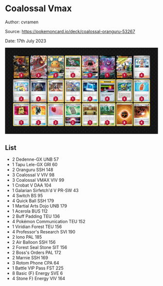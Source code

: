 # Coalossal Vmax

Author: cvramen

Source: <https://pokemoncard.io/deck/coalossal-oranguru-53267>

Date: 17th July 2023

![decklist](../../images/PAL/Coalossal%20Vmax/2-%20Coalossal%20Vmax.png)

## List

* 2 Dedenne-GX UNB 57
* 1 Tapu Lele-GX GRI 60
* 2 Oranguru SSH 148
* 3 Coalossal V VIV 98
* 3 Coalossal VMAX VIV 99
* 1 Crobat V DAA 104
* 1 Galarian Sirfetch'd V PR-SW 43
* 4 Switch BS 95
* 4 Quick Ball SSH 179
* 1 Martial Arts Dojo UNB 179
* 1 Acerola BUS 112
* 2 Buff Padding TEU 136
* 4 Pokémon Communication TEU 152
* 1 Viridian Forest TEU 156
* 4 Professor's Research SVI 190
* 2 Iono PAL 185
* 2 Air Balloon SSH 156
* 2 Forest Seal Stone SIT 156
* 2 Boss's Orders PAL 172
* 2 Marnie SSH 169
* 3 Rotom Phone CPA 64
* 1 Battle VIP Pass FST 225
* 8 Basic {F} Energy SVE 6
* 4 Stone F} Energy VIV 164
